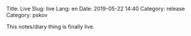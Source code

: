 Title: Live
Slug: live
Lang: en
Date: 2019-05-22 14:40
Category: release
Category: pskov

This notes/diary thing is finally live.
